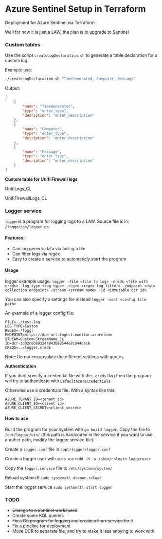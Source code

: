 
# Azure Sentinel Setup in Terraform

Deployment for Azure Sentinel via Terraform

Well for now it is just a LAW, the plan is to upgrade to Sentinel

### Custom tables

Use the script `createLogDeclaration.sh` to generate a table declaration for a custom log.

Example use:

```sh
./createLogDeclaration.sh "TimeGenerated, Computer, Message"
```

Output:

```json
[
    {
        "name": "TimeGenerated",
        "type": "enter_type",
        "desription": "enter_description"
    },
    {
        "name": "Computer",
        "type": "enter_type",
        "desription": "enter_description"
    },
    {
        "name": "Message",
        "type": "enter_type",
        "desription": "enter_description"
    }
]
```

**Custom table for Unifi Firewall logs**

UnifiLogs_CL

UnifiFirewallLogs_CL

### Logger service

`logger`is a program for logging logs to a LAW. Source file is in: `/logger/go/logger.go`.


#### Features:

- Can log generic data via tailing a file
- Can filter logs via regex
- Easy to create a service to automaticly start the program

#### Usage

logger example usage. 
`logger -file <file to log> -creds <file with creds> -log_type <log type> -regex <regex log filter> -endpoint <data collection endpoint> -stream <stream name> -id <immutable dcr id>`

You can also specify a settings file instead `logger -conf <config file path>`


An example of a logger config file:

```
FILE=../test.log
LOG_TYPE=Custom
REGEX=.*logg:
ENDPOINT=https://dce-url.ingest.monitor.azure.com
STREAM=Custom-StreamName_CL
ID=dcr-3d02c6b893244843b80544e8c844dac6
CREDS=../logger.creds
```
Note: Do not encapsulate the different settings with quotes.

**Authentication**

If you dont specify a credential file with the `-creds` flag then the program will try to authenticate with [`DefaultAzureCredentials`](https://pkg.go.dev/github.com/Azure/azure-sdk-for-go/sdk/azidentity#DefaultAzureCredential).


Otherwise use a credentials file. With a syntax like this:

```
AZURE_TENANT_ID=<tenant_id>
AZURE_CLIENT_ID=<client id>
AZURE_CLIENT_SECRET=<client_secret>
```

#### How to use

Build the program for your system with `go build logger`. Copy the file to `/opt/logger/bin/` (this path is hardcoded in the service if you want to use another path, modify the logger.service file).

Create a `logger.conf` file in `/opt/logger/logger.conf`

Create a logger user with `sudo useradd -M -s /sbin/nologin loggeruser`

Copy the `logger.service` file to `/etc/systemd/system/`

Reload systemctl `sudo systemctl daemon-reload`

Start the logger service `sudo systemctl start logger`



### TODO

- ~~Change to a Sentinel workspace~~
- Create some KQL queries
- ~~Fix a Go program for logging and create a linux service for it~~
- Fix a pipeline for deployment
- Move DCR to separate file, and try to make it less anoying to work with